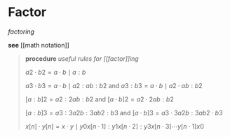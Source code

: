 # Factor

_factoring_

**see** [[math notation]]

> **procedure** _useful rules for [[factor]]ing_
>
> $a2 \cdot b2 = a \cdot b \mid a : b$
>
> $a3 \cdot b3 = a \cdot b \mid a2 : ab : b2$ and $a3 : b3 = a \cdot b \mid a2 \cdot ab : b2$
>
> $[a : b]2 = a2 : 2ab : b2$ and $[a \cdot b]2 = a2 \cdot 2ab : b2$
>
> $[a : b]3 = a3 : 3a2b : 3ab2 : b3$ and $[a \cdot b]3 = a3 \cdot 3a2b : 3ab2 \cdot b3$
>
> $x[n] \cdot y[n] = x \cdot y \mid y0x[n \cdot 1] : y1x[n \cdot 2] : y3x[n \cdot 3] \cdots y[n \cdot 1] x0$
